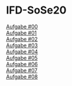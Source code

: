 # IFD-SoSe20


[Aufgabe #00](https://github.com/tillkoester/IFD-SoSe20/blob/master/SWOT-Analyse.pdf)<br>
[Aufgabe #01](https://github.com/tillkoester/IFD-SoSe20/blob/master/Aufgabe%2301.pdf)<br>
[Aufgabe #02](https://github.com/tillkoester/IFD-SoSe20/blob/master/Aufgabe2.md)<br>
[Aufgabe #03](https://rltxef.axshare.com/#id=hwe6jg&p=overview)<br>
[Aufgabe #04](https://github.com/tillkoester/IFD-SoSe20/blob/master/Aufgabe%20%2304.jpg)<br>
[Aufgabe #05](https://www.youtube.com/watch?v=L8_lfIzpJ44)<br>
[Aufgabe #06](https://github.com/tillkoester/IFD-SoSe20/tree/master/Aufgabe%20%2306)<br>
[Aufgabe #07](https://youtu.be/B1pAi6CpcuM)<br>
[Aufgabe #08](https://www.youtube.com/watch?v=0ZRZXo_nkuA)<br>
